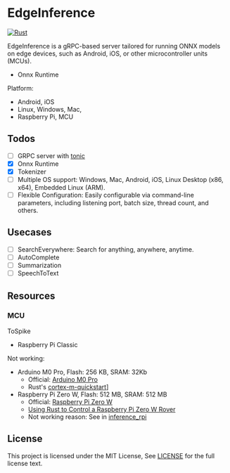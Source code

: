 # EdgeInference

[![Rust](https://github.com/unit-mesh/edge-inference/actions/workflows/rust.yml/badge.svg)](https://github.com/unit-mesh/edge-inference/actions/workflows/rust.yml)

EdgeInference is a gRPC-based server tailored for running ONNX models on edge devices, such as Android, iOS, or other
microcontroller units (MCUs).

- Onnx Runtime

Platform:

- Android, iOS
- Linux, Windows, Mac,
- Raspberry Pi, MCU

## Todos

- [ ] GRPC server with [tonic](https://github.com/hyperium/tonic)
- [x] Onnx Runtime
- [x] Tokenizer
- [ ] Multiple OS support: Windows, Mac, Android, iOS, Linux Desktop (x86, x64), Embedded Linux (ARM).
- [ ] Flexible Configuration: Easily configurable via command-line parameters, including listening port, batch size,
  thread count, and others.

## Usecases

- [ ] SearchEverywhere: Search for anything, anywhere, anytime.
- [ ] AutoComplete
- [ ] Summarization
- [ ] SpeechToText

## Resources

### MCU

ToSpike

- Raspberry Pi Classic

Not working:

- Arduino M0 Pro, Flash: 256 KB, SRAM: 32Kb
    - Official: [Arduino M0 Pro](https://docs.arduino.cc/retired/boards/arduino-m0-pro)
    - Rust's [cortex-m-quickstart](https://github.com/rust-embedded/cortex-m-quickstart)]
- Raspberry Pi Zero W, Flash: 512 MB, SRAM: 512 MB
  - Official: [Raspberry Pi Zero W](https://www.raspberrypi.com/products/raspberry-pi-zero/)
  - [Using Rust to Control a Raspberry Pi Zero W Rover](https://disconnected.systems/blog/rust-powered-rover/)
  - Not working reason: See in [inference_rpi](inference_rpi/README.md)

## License

This project is licensed under the MIT License, See [LICENSE](LICENSE) for the full license text.

